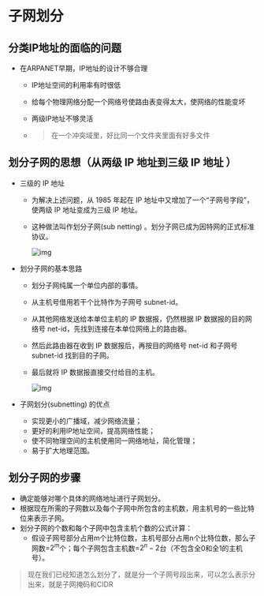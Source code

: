 # 子网划分

## 分类IP地址的面临的问题

- 在ARPANET早期，IP地址的设计不够合理
  - IP地址空间的利用率有时很低

  - 给每个物理网络分配一个网络号使路由表变得太大，使网络的性能变坏

  - 两级IP地址不够灵活

  - > 在一个冲突域里，好比同一个文件夹里面有好多文件

## 划分子网的思想（从两级 IP 地址到三级 IP 地址 ）

- 三级的 IP 地址

  - 为解决上述问题，从 1985 年起在 IP 地址中又增加了一个“子网号字段”，使两级 IP 地址变成为三级 IP 地址。

  - 这种做法叫作划分子网(sub netting) 。划分子网已成为因特网的正式标准协议。

    ![img](https://cdn.jsdelivr.net/gh/ZanderZhao/images/img2020/20200115191447.png)

- 划分子网的基本思路

  - 划分子网纯属一个单位内部的事情。

  - 从主机号借用若干个比特作为子网号 subnet-id。

  - 从其他网络发送给本单位主机的 IP 数据报，仍然根据 IP 数据报的目的网络号 net-id，先找到连接在本单位网络上的路由器。

  - 然后此路由器在收到 IP 数据报后，再按目的网络号 net-id 和子网号 subnet-id 找到目的子网。

  - 最后就将 IP 数据报直接交付给目的主机。

    ![img](https://cdn.jsdelivr.net/gh/ZanderZhao/images/img2020/20200115191448.png)

- 子网划分(subnetting) 的优点

  - 实现更小的广播域，减少网络流量；
  - 更好的利用IP地址空间，提高网络性能；
  - 使不同物理空间的主机使用同一网络地址，简化管理；
  - 易于扩大地理范围。

## 划分子网的步骤

- 确定能够对哪个具体的网络地址进行子网划分。
- 根据现在所需的子网数以及每个子网中所包含的主机数，用主机号的一些比特位来表示子网。
- 划分子网的个数和每个子网中包含主机个数的公式计算：
  - 假设子网号部分占用m个比特位数，主机号部分占用n个比特位数，那么子网数=$2^m$个；每个子网包含主机数=$2^n-2$台（不包含全0和全1的主机号）。

> 现在我们已经知道怎么划分了，就是分一个子网号段出来，可以怎么表示分出来，就是子网掩码和CIDR